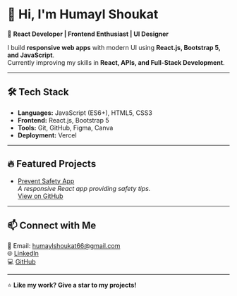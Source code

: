 # 👋 Hi, I'm Humayl Shoukat  
🚀 **React Developer | Frontend Enthusiast | UI Designer**  

I build **responsive web apps** with modern UI using **React.js, Bootstrap 5, and JavaScript**.  
Currently improving my skills in **React, APIs, and Full-Stack Development**.  

---

## 🛠 Tech Stack  
- **Languages:** JavaScript (ES6+), HTML5, CSS3  
- **Frontend:** React.js, Bootstrap 5  
- **Tools:** Git, GitHub, Figma, Canva  
- **Deployment:** Vercel  

---

## 🔥 Featured Projects  
- [Prevent Safety App](https://prevent-safety-app.vercel.app)  
_A responsive React app providing safety tips._  
[View on GitHub](https://github.com/HumaylShoukat/prevent-safety-app)  

---

## 📫 Connect with Me  
📧 Email: humaylshoukat66@gmail.com  
🌐 [LinkedIn](https://linkedin.com/in/YOUR-LINK)  
💻 [GitHub](https://github.com/HumaylShoukat)  

---

⭐ **Like my work? Give a star to my projects!**


<!--
**HumaylShoukat/HumaylShoukat** is a ✨ _special_ ✨ repository because its `README.md` (this file) appears on your GitHub profile.

Here are some ideas to get you started:

- 🔭 I’m currently working on ...
- 🌱 I’m currently learning ...
- 👯 I’m looking to collaborate on ...
- 🤔 I’m looking for help with ...
- 💬 Ask me about ...
- 📫 How to reach me: ...
- 😄 Pronouns: ...
- ⚡ Fun fact: ...
-->
